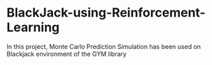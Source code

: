 # BlackJack-using-Reinforcement-Learning
In this project, Monte Carlo Prediction Simulation has been used on Blackjack environment of the GYM library 
